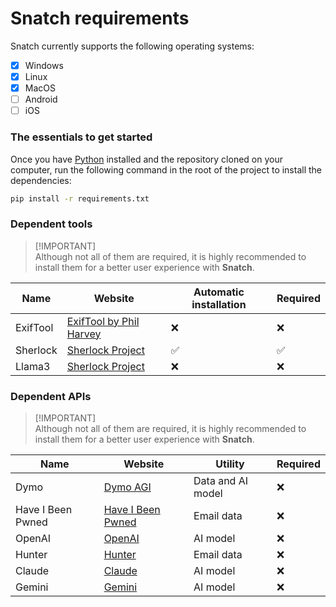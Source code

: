 # Snatch requirements

Snatch currently supports the following operating systems:
 - [x] Windows
 - [x] Linux
 - [x] MacOS
 - [ ] Android
 - [ ] iOS

### The essentials to get started
Once you have [Python](https://www.python.org/) installed and the repository cloned on your computer, run the following command in the root of the project to install the dependencies:

```bash
pip install -r requirements.txt
```

### Dependent tools

> [!IMPORTANT]\
> Although not all of them are required, it is highly recommended to install them for a better user experience with **Snatch**.

| Name                            | Website                                                          | Automatic installation  | Required |
|-------------------------------- |------------------------------------------------------------------|-------------------------|----------|
| ExifTool                        | [ExifTool by Phil Harvey](https://exiftool.org/)                 | ❌                     | ❌       |
| Sherlock	                      | [Sherlock Project](https://sherlockproject.xyz/)                 | ✅                     | ✅       |
| Llama3	                      | [Sherlock Project](https://llama.meta.com/docs/get-started/)     | ❌                     | ❌       |

### Dependent APIs

> [!IMPORTANT]\
> Although not all of them are required, it is highly recommended to install them for a better user experience with **Snatch**.

| Name               | Website                                              | Utility                | Required |
|--------------------|------------------------------------------------------|------------------------|----------|
| Dymo               | [Dymo AGI](https://dymo.tpeoficial.com/)             | Data and AI model      | ❌       |
| Have I Been Pwned  | [Have I Been Pwned](https://haveibeenpwned.com/)     | Email data             | ❌       |
| OpenAI	         | [OpenAI](https://openai.com/)                        | AI model               | ❌       |
| Hunter	         | [Hunter](https://hunter.io/)                         | Email data             | ❌       |
| Claude	         | [Claude](https://claude.ai/)                         | AI model               | ❌       |
| Gemini	         | [Gemini](https://gemini.google.com/app)              | AI model               | ❌       |